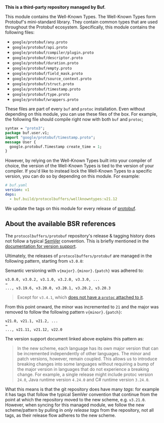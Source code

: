 **This is a third-party repository managed by Buf.**

This module contains the Well-Known Types. The Well-Known Types form Protobuf's mini-standard
library. They contain common types that are used throughout the Protobuf ecosystem. Specifically,
this module contains the following files:

- `google/protobuf/any.proto`
- `google/protobuf/api.proto`
- `google/protobuf/compiler/plugin.proto`
- `google/protobuf/descriptor.proto`
- `google/protobuf/duration.proto`
- `google/protobuf/empty.proto`
- `google/protobuf/field_mask.proto`
- `google/protobuf/source_context.proto`
- `google/protobuf/struct.proto`
- `google/protobuf/timestamp.proto`
- `google/protobuf/type.proto`
- `google/protobuf/wrappers.proto`

These files are part of every `buf` and `protoc` installation. Even without depending on this
module, you can use these files of the box. For example, the following file should compile right now
with both `buf` and `protoc`;

```protobuf
syntax = "proto3";
package buf.user.v1;
import "google/protobuf/timestamp.proto";
message User {
  google.protobuf.Timestamp create_time = 1;
}
```

However, by relying on the Well-Known Types built into your compiler of choice, the version of the
Well-Known Types is tied to the version of your compiler. If you'd like to instead lock the
Well-Known Types to a specific version, you can do so by depending on this module. For example:

```yaml
# buf.yaml
version: v1
deps:
  - buf.build/protocolbuffers/wellknowntypes:v21.12
```

We update the tags on this module for every release of
[protobuf](https://github.com/protocolbuffers/protobuf/releases).

## About the available BSR references

The `protocolbuffers/protobuf` repository's release & tagging history does not follow a typical
[SemVer](https://semver.org/) convention. This is briefly mentioned in the [documentation for
version support](https://protobuf.dev/support/version-support/).

Ultimately, the releases of `protocolbuffers/protobuf` are managed in the following pattern, starting from `v3.0.0`:

Semantic versioning with `v{major}.{minor}.{patch}` was adhered to:

```
v3.0.0, v3.0.2, v3.1.0, v3.2.0, v3.3.0, ...  
→
..., v3.19.6, v3.20.0, v3.20.1, v3.20.2, v3.20.3
```

> Except for `v3.4.1`, which [does not have a `protoc` attached to
> it](https://github.com/protocolbuffers/protobuf/releases/tag/v3.4.1).

From this point onward, the minor was incremented to `21` and the major was removed to follow the
following pattern `v{minor}.{patch}`:

```
v21.0, v21.1, v21.2, ...
→
..., v21.11, v21.12, v22.0
```

The version support document linked above explains this pattern as:

> In the new scheme, each language has its own major version that can be incremented independently
> of other languages. The minor and patch versions, however, remain coupled. This allows us to
> introduce breaking changes into some languages without requiring a bump of the major version in
> languages that do not experience a breaking change. For example, a single release might include
> protoc version `24.0`, Java runtime version `4.24.0` and C# runtime version `3.24.0`.

What this means is that the git repository does have many _tags_: for example it has tags that
follow the typical SemVer convention that continue from the point at which the repository moved to
the new scheme, e.g. `v3.21.0`. However, when syncing for this managed module, we follow the new
scheme/pattern by pulling in _only release tags_ from the repository, not all tags, as their release
flow adheres to the new scheme.
